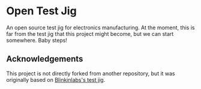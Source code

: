 # Open Test Jig

An open source test jig for electronics manufacturing. At the moment, this is far from the test jig that this project might become, but we can start somewhere. Baby steps!

## Acknowledgements ###

This project is not directly forked from another repository, but it was originally based on [Blinkinlabs's test jig](https://github.com/Blinkinlabs/BlinkyTape).
